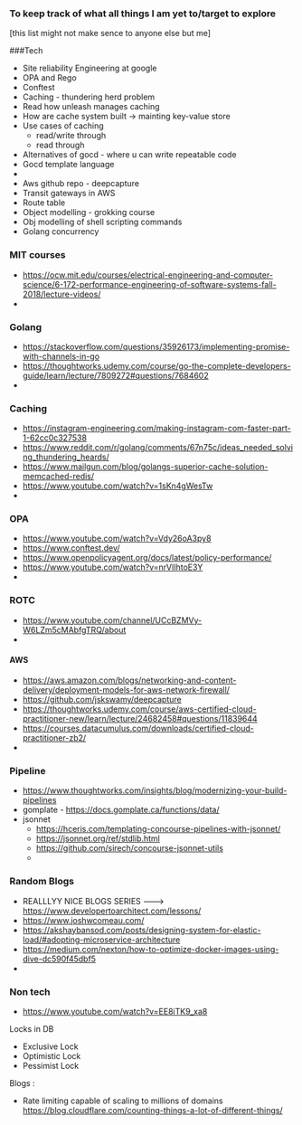 ### To keep track of what all things I am yet to/target to explore


[this list might not make sence to anyone else but me]

###Tech

- Site reliability Engineering at google
- OPA and Rego 
- Conftest
- Caching - thundering herd problem
- Read how unleash manages caching
- How are cache system built -> mainting key-value store
- Use cases of caching
  - read/write through
  - read through
- Alternatives of gocd - where u can write repeatable code
- Gocd template language
-  
- Aws github repo - deepcapture
- Transit gateways in AWS
- Route table
- Object modelling - grokking course
- Obj modelling of shell scripting commands
- Golang concurrency
  
### MIT courses
- https://ocw.mit.edu/courses/electrical-engineering-and-computer-science/6-172-performance-engineering-of-software-systems-fall-2018/lecture-videos/
- 

### Golang
- https://stackoverflow.com/questions/35926173/implementing-promise-with-channels-in-go
- https://thoughtworks.udemy.com/course/go-the-complete-developers-guide/learn/lecture/7809272#questions/7684602
- 

### Caching 
- https://instagram-engineering.com/making-instagram-com-faster-part-1-62cc0c327538
- https://www.reddit.com/r/golang/comments/67n75c/ideas_needed_solving_thundering_heards/
- https://www.mailgun.com/blog/golangs-superior-cache-solution-memcached-redis/
- https://www.youtube.com/watch?v=1sKn4gWesTw
- 

### OPA 
- https://www.youtube.com/watch?v=Vdy26oA3py8
- https://www.conftest.dev/
- https://www.openpolicyagent.org/docs/latest/policy-performance/
- https://www.youtube.com/watch?v=nrVIlhtoE3Y
- 

### ROTC
- https://www.youtube.com/channel/UCcBZMVy-W6LZm5cMAbfgTRQ/about
-

#### AWS
- https://aws.amazon.com/blogs/networking-and-content-delivery/deployment-models-for-aws-network-firewall/
- https://github.com/jskswamy/deepcapture
- https://thoughtworks.udemy.com/course/aws-certified-cloud-practitioner-new/learn/lecture/24682458#questions/11839644
- https://courses.datacumulus.com/downloads/certified-cloud-practitioner-zb2/
- 

### Pipeline
- https://www.thoughtworks.com/insights/blog/modernizing-your-build-pipelines
- gomplate - https://docs.gomplate.ca/functions/data/
- jsonnet 
  - https://hceris.com/templating-concourse-pipelines-with-jsonnet/
  - https://jsonnet.org/ref/stdlib.html
  - https://github.com/sirech/concourse-jsonnet-utils
  - 

### Random Blogs
- REALLLYY NICE BLOGS SERIES ---> https://www.developertoarchitect.com/lessons/
- https://www.joshwcomeau.com/
- https://akshaybansod.com/posts/designing-system-for-elastic-load/#adopting-microservice-architecture
- https://medium.com/nexton/how-to-optimize-docker-images-using-dive-dc590f45dbf5
- 

### Non tech
- https://www.youtube.com/watch?v=EE8iTK9_xa8

Locks in DB
- Exclusive Lock
- Optimistic Lock
- Pessimist Lock

Blogs :

- Rate limiting capable of scaling to millions of domains
https://blog.cloudflare.com/counting-things-a-lot-of-different-things/
